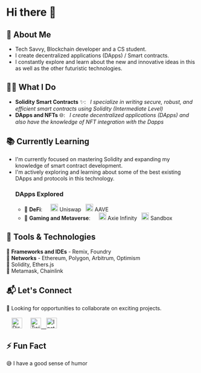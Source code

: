 # Hi there 👋

## 🔗 About Me
- Tech Savvy, Blockchain developer and a CS student.
- I create decentralized applications (DApps) / Smart contracts.
- I constantly explore and learn about the new and innovative ideas in this as well as the other futuristic technologies.


## 👨‍💻 What I Do
- **Solidity Smart Contracts** ✨: &nbsp;&nbsp;*I specialize in writing secure, robust, and efficient smart contracts using Solidity (Intermediate Level)*
- **DApps and NFTs** 🌐: &nbsp;&nbsp;*I create decentralized applications (DApps) and also have the knowledge of NFT integration with the Dapps*

  
## 📚 Currently Learning
- I'm currently focused on mastering Solidity and expanding my knowledge of smart contract development.
- I'm actively exploring and learning about some of the best existing DApps and protocols in this technology.
  ### DApps Explored
  - 💸 **DeFi**: &emsp; <img src="https://raw.githubusercontent.com/Uniswap/assets/master/blockchains/ethereum/assets/0x1f9840a85d5aF5bf1D1762F925BDADdC4201F984/logo.png" alt="Alt text" width="20" height="20"> Uniswap  &nbsp;&nbsp;<img src="https://raw.githubusercontent.com/Uniswap/assets/master/blockchains/ethereum/assets/0x7Fc66500c84A76Ad7e9c93437bFc5Ac33E2DDaE9/logo.png" alt="Alt text" width="20" height="20"> AAVE
  - 🏡 **Gaming and Metaverse**: &emsp; <img src="https://raw.githubusercontent.com/Uniswap/assets/master/blockchains/ethereum/assets/0xBB0E17EF65F82Ab018d8EDd776e8DD940327B28b/logo.png" alt="Alt text" width="20" height="20"> Axie Infinity  &nbsp;&nbsp;<img src="https://i.seadn.io/gae/SXH8tW1siikB80rwCRnjm1a5xM_MwTg9Xl9Db6mioIk9HIlDM09pVoSR7GKJgS6ulSUpgW9BDtMk_ePX_NKgO9A?w=500&auto=format" alt="Alt text" width="20" height="20"> Sandbox


## 🔧 Tools & Technologies
🔹 **Frameworks and IDEs** - Remix, Foundry<br>
🔹 **Networks** - Ethereum, Polygon, Arbitrum, Optimism<br>
🔹 Solidity, Ethers.js<br>
🔹 Metamask, Chainlink<br>


## 📬 Let's Connect
👀 Looking for opportunities to collaborate on exciting projects.<br><br>
&emsp;<a href="https://discord.com/users/936974969269780511"><img src="https://cdn3.iconfinder.com/data/icons/popular-services-brands-vol-2/512/discord-512.png" width="28" height="28" alt="Discord"></a> &emsp;
<a href="https://twitter.com/st4rlad"><img src="https://cdn4.iconfinder.com/data/icons/social-media-icons-the-circle-set/48/twitter_circle-512.png" width="28" height="28" alt="Twitter">&emsp;<a href="https://www.instagram.com/_st4r.b0y/"><img src="https://cdn3.iconfinder.com/data/icons/popular-services-brands/512/instagram-512.png" width="28" height="28" alt="Instagram"></a>

## ⚡ Fun Fact
😅 I have a good sense of humor



